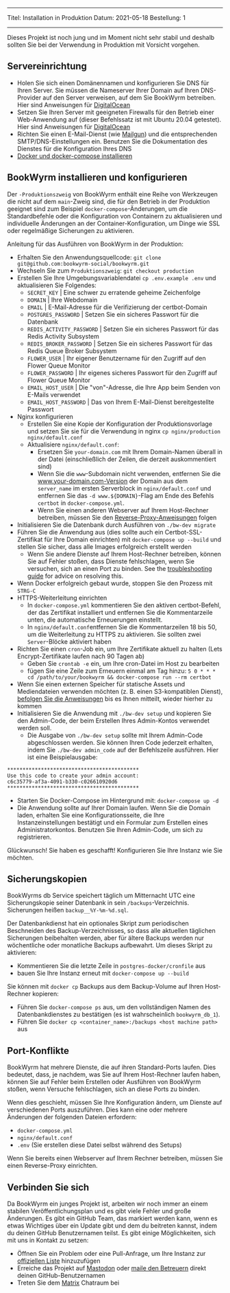 - - -
Titel: Installation in Produktion Datum: 2021-05-18 Bestellung: 1
- - -

Dieses Projekt ist noch jung und im Moment nicht sehr stabil und deshalb sollten Sie bei der Verwendung in Produktion mit Vorsicht vorgehen.

## Servereinrichtung
- Holen Sie sich einen Domänennamen und konfigurieren Sie DNS für Ihren Server. Sie müssen die Nameserver Ihrer Domain auf Ihren DNS-Provider auf den Server verweisen, auf dem Sie BookWyrm betreiben. Hier sind Anweisungen für [DigitalOcean](https://www.digitalocean.com/community/tutorials/how-to-point-to-digitalocean-nameservers-from-common-domain-registrars)
- Setzen Sie Ihren Server mit geeigneten Firewalls für den Betrieb einer Web-Anwendung auf (dieser Befehlssatz ist mit Ubuntu 20.04 getestet). Hier sind Anweisungen für [DigitalOcean](https://www.digitalocean.com/community/tutorials/initial-server-setup-with-ubuntu-20-04)
- Richten Sie einen E-Mail-Dienst (wie [Mailgun](https://documentation.mailgun.com/en/latest/quickstart.html)) und die entsprechenden SMTP/DNS-Einstellungen ein. Benutzen Sie die Dokumentation des Dienstes für die Konfiguration Ihres DNS
- [Docker und docker-compose installieren](https://docs.docker.com/compose/install/)

## BookWyrm installieren und konfigurieren

Der `-Produktionszweig` von BookWyrm enthält eine Reihe von Werkzeugen die nicht auf dem `main`-Zweig sind, die für den Betrieb in der Produktion geeignet sind zum Beispiel `docker-compose`-Änderungen, um die Standardbefehle oder die Konfiguration von Containern zu aktualisieren und individuelle Änderungen an der Container-Konfiguration, um Dinge wie SSL oder regelmäßige Sicherungen zu aktivieren.

Anleitung für das Ausführen von BookWyrm in der Produktion:

- Erhalten Sie den Anwendungsquellcode: `git clone git@github.com:bookwyrm-social/bookwyrm.git`
- Wechseln Sie zum `Produktionszweig`: `git checkout production`
- Erstellen Sie Ihre Umgebungsvariablendatei `cp .env.example .env` und aktualisieren Sie Folgendes:
    - `SECRET_KEY` | Eine schwer zu erratende geheime Zeichenfolge
    - `DOMAIN` | Ihre Webdomain
    - `EMAIL` | E-Mail-Adresse für die Verifizierung der certbot-Domain
    - `POSTGRES_PASSWORD` | Setzen Sie ein sicheres Passwort für die Datenbank
    - `REDIS_ACTIVITY_PASSWORD` | Setzen Sie ein sicheres Passwort für das Redis Activity Subsystem
    - `REDIS_BROKER_PASSWORD` | Setzen Sie ein sicheres Passwort für das Redis Queue Broker Subsystem
    - `FLOWER_USER` | Ihr eigener Benutzername für den Zugriff auf den Flower Queue Monitor
    - `FLOWER_PASSWORD` | Ihr eigenes sicheres Passwort für den Zugriff auf Flower Queue Monitor
    - `EMAIL_HOST_USER` | Die "von"-Adresse, die Ihre App beim Senden von E-Mails verwendet
    - `EMAIL_HOST_PASSWORD` | Das von Ihrem E-Mail-Dienst bereitgestellte Passwort
- Nginx konfigurieren
    - Erstellen Sie eine Kopie der Konfiguration der Produktionsvorlage und setzen Sie sie für die Verwendung in nginx `cp nginx/production nginx/default.conf`
    - Aktualisiere `nginx/default.conf`:
        - Ersetzen Sie `your-domain.com` mit Ihrem Domain-Namen überall in der Datei (einschließlich der Zeilen, die derzeit auskommentiert sind)
        - Wenn Sie die `www`-Subdomain nicht verwenden, entfernen Sie die www.your-domain.com-Version der Domain aus dem `server_name` im ersten Serverblock in `nginx/default.conf` und entfernen Sie das `-d www.${DOMAIN}`-Flag am Ende des Befehls `certbot` in `docker-compose.yml`.
        - Wenn Sie einen anderen Webserver auf Ihrem Host-Rechner betreiben, müssen Sie den [Reverse-Proxy-Anweisungen](/using-a-reverse-proxy.html) folgen
- Initialisieren Sie die Datenbank durch Ausführen von `./bw-dev migrate`
- Führen Sie die Anwendung aus (dies sollte auch ein Certbot-SSL-Zertifikat für Ihre Domain einrichten) mit `docker-compose up --build` und stellen Sie sicher, dass alle Images erfolgreich erstellt werden
    - Wenn Sie andere Dienste auf Ihrem Host-Rechner betreiben, können Sie auf Fehler stoßen, dass Dienste fehlschlagen, wenn Sie versuchen, sich an einen Port zu binden. See the [troubleshooting guide](#port_conflicts) for advice on resolving this.
- Wenn Docker erfolgreich gebaut wurde, stoppen Sie den Prozess mit `STRG-C`
- HTTPS-Weiterleitung einrichten
    - In `docker-compose.yml` kommentieren Sie den aktiven certbot-Befehl, der das Zertifikat installiert und entfernen Sie die Kommentarzeile unten, die automatische Erneuerungen einstellt.
    - In `nginx/default.conf`entfernen Sie die Kommentarzeilen 18 bis 50, um die Weiterleitung zu HTTPS zu aktivieren. Sie sollten zwei `Server`-Blöcke aktiviert haben
- Richten Sie einen `cron`-Job ein, um Ihre Zertifikate aktuell zu halten (Lets Encrypt-Zertifikate laufen nach 90 Tagen ab)
    - Geben Sie `crontab -e` ein, um Ihre cron-Datei im Host zu bearbeiten
    - fügen Sie eine Zeile zum Erneuern einmal am Tag hinzu: `5 0 * * * cd /path/to/your/bookwyrm && docker-compose run --rm certbot`
- Wenn Sie einen externen Speicher für statische Assets und Mediendateien verwenden möchten (z. B. einen S3-kompatiblen Dienst), [befolgen Sie die Anweisungen](/external-storage.html) bis es Ihnen mitteilt, wieder hierher zu kommen
- Initialisieren Sie die Anwendung mit `./bw-dev setup` und kopieren Sie den Admin-Code, der beim Erstellen Ihres Admin-Kontos verwendet werden soll.
    - Die Ausgabe von `./bw-dev setup` sollte mit Ihrem Admin-Code abgeschlossen werden. Sie können Ihren Code jederzeit erhalten, indem Sie `./bw-dev admin_code` auf der Befehlszeile ausführen. Hier ist eine Beispielausgabe:

``` { .sh }
*******************************************
Use this code to create your admin account:
c6c35779-af3a-4091-b330-c026610920d6
*******************************************
```

- Starten Sie Docker-Compose im Hintergrund mit: `docker-compose up -d`
- Die Anwendung sollte auf Ihrer Domain laufen. Wenn Sie die Domain laden, erhalten Sie eine Konfigurationsseite, die Ihre Instanzeinstellungen bestätigt und ein Formular zum Erstellen eines Administratorkontos. Benutzen Sie Ihren Admin-Code, um sich zu registrieren.

Glückwunsch! Sie haben es geschafft! Konfigurieren Sie Ihre Instanz wie Sie möchten.


## Sicherungskopien

BookWyrms db Service speichert täglich um Mitternacht UTC eine Sicherungskopie seiner Datenbank in sein `/backups`-Verzeichnis. Sicherungen heißen `backup__%Y-%m-%d.sql`.

Der Datenbankdienst hat ein optionales Skript zum periodischen Beschneiden des Backup-Verzeichnisses, so dass alle aktuellen täglichen Sicherungen beibehalten werden, aber für ältere Backups werden nur wöchentliche oder monatliche Backups aufbewahrt. Um dieses Skript zu aktivieren:

- Kommentieren Sie die letzte Zeile in `postgres-docker/cronfile` aus
- bauen Sie Ihre Instanz erneut mit `docker-compose up --build`

Sie können mit `docker cp` Backups aus dem Backup-Volume auf Ihren Host-Rechner kopieren:

- Führen Sie `docker-compose ps` aus, um den vollständigen Namen des Datenbankdienstes zu bestätigen (es ist wahrscheinlich `bookwyrm_db_1`).
- Führen Sie `docker cp <container_name>:/backups <host machine path>` aus

## Port-Konflikte

BookWyrm hat mehrere Dienste, die auf ihren Standard-Ports laufen. Dies bedeutet, dass, je nachdem, was Sie auf Ihrem Host-Rechner laufen haben, können Sie auf Fehler beim Erstellen oder Ausführen von BookWyrm stoßen, wenn Versuche fehlschlagen, sich an diese Ports zu binden.

Wenn dies geschieht, müssen Sie Ihre Konfiguration ändern, um Dienste auf verschiedenen Ports auszuführen. Dies kann eine oder mehrere Änderungen der folgenden Dateien erfordern:

- `docker-compose.yml`
- `nginx/default.conf`
- `.env` (Sie erstellen diese Datei selbst während des Setups)

Wenn Sie bereits einen Webserver auf Ihrem Rechner betreiben, müssen Sie einen Reverse-Proxy einrichten.

## Verbinden Sie sich

Da BookWyrm ein junges Projekt ist, arbeiten wir noch immer an einem stabilen Veröffentlichungsplan und es gibt viele Fehler und große Änderungen. Es gibt ein GitHub Team, das markiert werden kann, wenn es etwas Wichtiges über ein Update gibt und dem du beitreten kannst, indem du deinen GitHub Benutzernamen teilst. Es gibt einige Möglichkeiten, sich mit uns in Kontakt zu setzen:

 - Öffnen Sie ein Problem oder eine Pull-Anfrage, um Ihre Instanz zur [offiziellen Liste](https://github.com/bookwyrm-social/documentation/blob/main/content/using_bookwyrm/instances.md) hinzuzufügen
 - Erreiche das Projekt auf [Mastodon](https://tech.lgbt/@bookwyrm) oder [maile den Betreuern](mailto:mousereeve@riseup.net) direkt deinen GitHub-Benutzernamen
 - Treten Sie dem [Matrix](https://matrix.to/#/#bookwyrm:matrix.org) Chatraum bei
